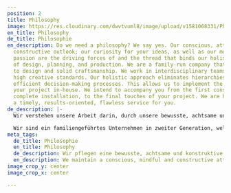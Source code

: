 ```yaml
---
position: 2
title: Philosophy
image: https://res.cloudinary.com/dwvtvuml8/image/upload/v1581068331/Philosophie-Manufaktur-Tischler-Schreiner_zs856h.jpg
en_title: Philosophy
de_title: Philosophie
en_description: Do we need a philosophy? We say yes. Our conscious, attentive, and
  constructive outlook; our curiosity for your ideas, as well as our motivation and
  passion are the driving forces of and the thread that binds our holistic approach
  of design, planning, and production. We are a family-run company that is committed
  to design and solid craftsmanship. We work in interdisciplinary teams to guarantee
  high creative standards. Our holistic approach eliminates hierarchies to facilitate
  efficient decision-making processes. This allows us to implement the entirety of
  your project in-house. We intend to accompany you from the first consultation, the
  complete installation, to the final touches of your project. We are here to provide
  a timely, results-oriented, flawless service for you.
de_description: |-
  Wir verstehen unsere Arbeit darin, durch unsere bewusste, achtsame und konstruktive Haltung, unsere Neugier, Motivation und Leidenschaft, architektonische Projekte im Detail zu ergänzen und Wirklichkeit werden zu lassen.

  Wir sind ein familiengeführtes Unternehmen in zweiter Generation, welches sich Design im Detail und solidem Handwerk verschrieben hat. Das gemeinsame Arbeiten in interdisziplinären Teams garantiert einen hohen kreativen Anspruch, der ganzheitliche Ansatz und flache Hierarchien ermöglichen uns kurze und effiziente Arbeits- und Entscheidungswege um Projekte umzusetzen. Wir haben den Anspruch ab dem ersten Beratungsgespräch bis zur Fertigstellung den kompletten Einbau zu begleiten und stehen für termingerechte, detaillierte Ausführung sowie einwandfreie Leistung.
meta_tags:
  de_title: Philosophie
  en_title: Philosophy
  de_description: Wir pflegen eine bewusste, achtsame und konstruktive Haltung
  en_description: We maintain a conscious, mindful and constructive attitude
image_crop_y: center
image_crop_x: center

---
```

